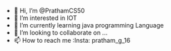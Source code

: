- 👋 Hi, I’m @PrathamCS50
- 👀 I’m interested in IOT
- 🌱 I’m currently learning java programming Language
- 💞️ I’m looking to collaborate on ...
- 📫 How to reach me :Insta: pratham_g_16

<!---
PrathamCS50/PrathamCS50 is a ✨ special ✨ repository because its `README.md` (this file) appears on your GitHub profile.
You can click the Preview link to take a look at your changes.
--->
